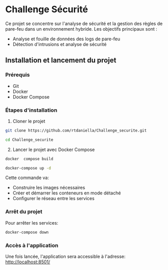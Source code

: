 # Challenge Sécurité

Ce projet se concentre sur l'analyse de sécurité et la gestion des règles de pare-feu dans un environnement hybride. Les objectifs principaux sont :

- Analyse et fouille de données des logs de pare-feu
- Détection d'intrusions et analyse de sécurité

## Installation et lancement du projet

### Prérequis
- Git
- Docker
- Docker Compose

### Étapes d'installation

1. Cloner le projet
```bash
git clone https://github.com/rtdaniella/Challenge_securite.git
```

```bash
cd Challenge_securite
```

2. Lancer le projet avec Docker Compose
```bash
docker  compose build
```
```bash
docker-compose up -d
```

Cette commande va:
- Construire les images nécessaires
- Créer et démarrer les conteneurs en mode détaché
- Configurer le réseau entre les services

### Arrêt du projet
Pour arrêter les services:
```bash
docker-compose down
```

### Accès à l'application
Une fois lancée, l'application sera accessible à l'adresse:
[http://localhost:8501/](http://localhost:8501/)
